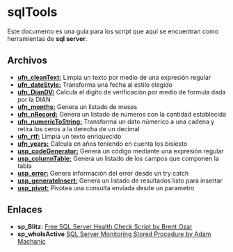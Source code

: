 # sqlTools

Este documento es una guía para los script que aquí se encuentran como herramientas de **sql server**.


## Archivos

 - **[ufn_cleanText:](ufn_cleanText.sql)** Limpia un texto por medio de una expresión regular
 - **[ufn_dateStyle:](ufn_dateStyle.sql)** Transforma una fecha al estilo elegido
 - **[ufn_DianDV:](ufn_DianDV.sql)** Calcula el digito de verificación por medio de formula dada por la DIAN
 - **[ufn_months:](ufn_months.sql)** Genera un listado de meses
 - **[ufn_nRecord:](ufn_nRecord.sql)** Genera un listado de números con la cantidad establecida
 - **[ufn_numericToString:](ufn_numericToString.sql)** Transforma un dato númerico a una cadena y retira los ceros a la derecha de un decimal
 - **[ufn_rtf:](ufn_rtf.sql)** Limpia un texto enriquecido
 - **[ufn_years:](ufn_years.sql)** Calcula en años teniendo en cuenta los bisiesto
 - **[usp_codeGenerator:](usp_codeGenerator.sql)** Genera un código mediante una expresión regular
 - **[usp_columnTable:](usp_columnTable.sql)** Genera un listado de los campos que componen la tabla
 - **[usp_error:](usp_error.sql)** Genera información del error desde un try catch
 - **[usp_generateInsert:](usp_generateInsert.sql)** Genera un listado de resultados listo para insertar
 - **[usp_pivot:](usp_pivot.sql)** Pivotea una consulta enviada desde un parametro


## Enlaces

 - **sp_Blitz:** [Free SQL Server Health Check Script by Brent Ozar](https://www.brentozar.com/blitz/)
 - **sp_whoIsActive** [SQL Server Monitoring Stored Procedure by Adam Machanic](http://whoisactive.com/)
